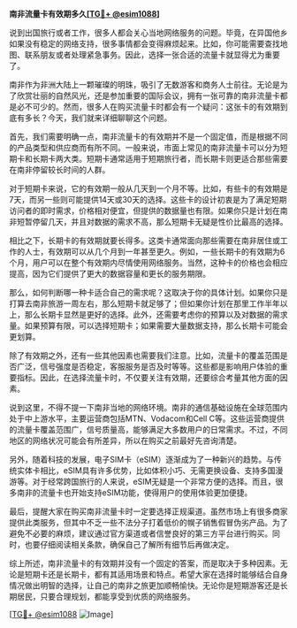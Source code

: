 **南非流量卡有效期多久[[TG💪+ @esim1088](https://t.me/s/esim1088)]**

说到出国旅行或者工作，很多人都会关心当地网络服务的问题。毕竟，在异国他乡如果没有稳定的网络支持，很多事情都会变得麻烦起来。比如，你可能需要查找地图、联系朋友或者处理紧急事务。因此，选择一张合适的流量卡就显得尤为重要了。

南非作为非洲大陆上一颗璀璨的明珠，吸引了无数游客和商务人士前往。无论是为了欣赏壮丽的自然风光，还是参加重要的国际会议，拥有一张可靠的南非流量卡都是必不可少的。然而，很多人在购买流量卡时都会有一个疑问：这张卡的有效期到底有多长？今天，我们就来详细聊聊这个问题。

首先，我们需要明确一点，南非流量卡的有效期并不是一个固定值，而是根据不同的产品类型和供应商而有所不同。一般来说，市面上常见的南非流量卡可以分为短期卡和长期卡两大类。短期卡通常适用于短期旅行者，而长期卡则更适合那些需要在南非停留较长时间的人群。

对于短期卡来说，它的有效期一般从几天到一个月不等。比如，有些卡的有效期是7天，而另一些则可能提供14天或30天的选择。这些卡的设计初衷是为了满足短期访问者的即时需求，价格相对便宜，但提供的数据量也有限。如果你只是计划在南非短暂停留几天，并且对数据的需求不高，那么短期卡无疑是性价比最高的选择。

相比之下，长期卡的有效期就要长得多。这类卡通常面向那些需要在南非居住或工作的人士，有效期可以从几个月到一年甚至更久。例如，一些长期卡的有效期为6个月，用户可以在整个有效期内尽情使用网络服务。当然，这种卡的价格也会相应提高，因为它们提供了更大的数据容量和更长的服务期限。

那么，如何判断哪一种卡适合自己的需求呢？这取决于你的具体计划。如果你只是打算去南非旅游一周左右，那么短期卡就足够了；但如果你计划在那里工作半年以上，那么长期卡显然是更好的选择。此外，还需要考虑你的预算以及对数据的需求量。如果预算有限，可以选择短期卡；如果需要大量数据支持，那么长期卡可能会更划算。

除了有效期之外，还有一些其他因素也需要我们注意。比如，流量卡的覆盖范围是否广泛，信号强度是否稳定，客服服务是否及时等等。这些都是影响用户体验的重要指标。因此，在选择流量卡时，不仅要关注有效期，还要综合考量其他方面的因素。

说到这里，不得不提一下南非当地的网络环境。南非的通信基础设施在全球范围内处于中上游水平，主要运营商包括MTN、Vodacom和Cell C等。这些运营商提供的流量卡覆盖范围广，信号质量高，能够满足大多数用户的日常需求。不过，不同地区的网络状况可能会有所差异，所以在购买之前最好先咨询清楚。

另外，随着科技的发展，电子SIM卡（eSIM）逐渐成为了一种新兴的趋势。与传统实体卡相比，eSIM具有许多优势，比如体积小巧、无需更换设备、支持多国漫游等。对于经常跨国旅行的人来说，eSIM无疑是一个非常方便的选择。而且，很多南非的流量卡也开始支持eSIM功能，使得用户的使用体验更加便捷。

最后，提醒大家在购买南非流量卡时一定要选择正规渠道。虽然市场上有很多商家提供此类服务，但其中不乏一些不法分子打着低价的幌子销售假冒伪劣产品。为了避免不必要的麻烦，建议通过官方渠道或者信誉良好的第三方平台进行购买。同时，也要仔细阅读相关条款，确保自己了解所有细节后再做决定。

综上所述，南非流量卡的有效期并没有一个固定的答案，而是取决于多种因素。无论是短期卡还是长期卡，都有其适用场景和特点。希望大家在选择时能够结合自身情况做出明智的选择，让自己的南非之旅更加顺畅愉快。无论你是短期游客还是长期居民，只要合理规划，都能享受到优质的网络服务。

[[TG💪+ @esim1088](https://t.me/s/esim1088) ![Image](https://i.postimg.cc/4NQfJmqS/Snipaste-2025-05-13-00-14-12.png)]